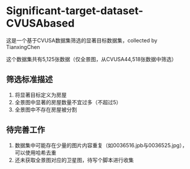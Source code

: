 # Significant-target-dataset-CVUSAbased
这是一个基于CVUSA数据集筛选的显著目标数据集，collected by TianxingChen

这个数据集共有5,125张数据（仅全景图，从CVUSA44,518张数据中筛选）

## 筛选标准描述
1. 将显著目标定义为房屋
2. 全景图中显著的房屋数量不宜过多（不超过5）
3. 全景图中不存在房屋被分割

## 待完善工作
1. 数据集中可能存在少量的图片内容重复（如0036516.jpb与0036525.jpg），可以使用哈希去重
2. 还未获取全景图对应的卫星图，待写个脚本进行收集
